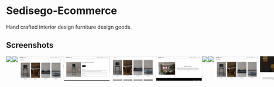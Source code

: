 # Sedisego-Ecommerce

Hand crafted interior design furniture design goods.

## Screenshots

<div style="display:flex;" >
<img src="/sedisego-ecommerce/sedisego-ecommerce/screenshots/1.png" width="25%" >
<img src="/sedisego-ecommerce/screenshots/2.png" width="25%" >
<img src="/sedisego-ecommerce/screenshots/3.png" width="25%" >
<img src="/sedisego-ecommerce/screenshots/12.png" width="25%" >
<img src="/sedisego-ecommerce/screenshots/4.png" width="25%" >
<img src="/sedisego-ecommerce/screenshots/5.png" width="25%" >
<img src="/sedisego-ecommerce/screenshots/6.png" width="25%" >
<img src="/sedisego-ecommerce/screenshots/6.png" width="25%" >
<img src="/sedisego-ecommerce/screenshots/7.png" width="25%" >
<img src="/sedisego-ecommerce/screenshots/8.png" width="25%" >
<img src="/sedisego-ecommerce/screenshots/8.png" width="25%" >
<img src="/sedisego-ecommerce/screenshots/9.png" width="25%" >
<img src="/sedisego-ecommerce/screenshots/10.png" width="25%" >
<img src="/sedisego-ecommerce/screenshots/11.png" width="25%" >

</div>
